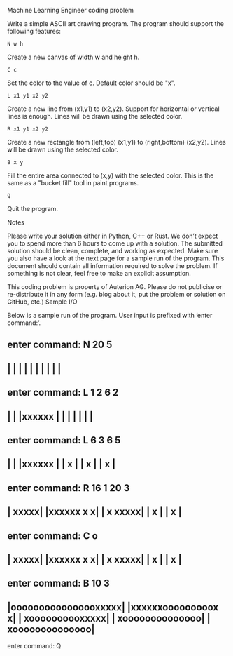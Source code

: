 Machine Learning Engineer coding problem

Write a simple ASCII art drawing program. The program should support the following features:

	N w h   
Create a new canvas of width w and height h.

	C c
Set the color to the value of c. Default color should be "x".

	L x1 y1 x2 y2
Create a new line from (x1,y1) to (x2,y2). Support for horizontal or vertical lines is enough. Lines will be drawn using the selected color.
          	 
	R x1 y1 x2 y2
Create a new rectangle from  (left,top) (x1,y1) to (right,bottom) (x2,y2). Lines will be drawn using the selected color.
          	 
	B x y 
Fill the entire area connected to (x,y) with the selected color. This is the same as a "bucket fill" tool in paint programs.
          	 
	Q
Quit the program.
    
Notes

Please write your solution either in Python, C++ or Rust. We don’t expect you to spend more than 6 hours to come up with a solution. The submitted solution should be clean, complete, and working as expected. Make sure you also have a look at the next page for a sample run of the program. This document should contain all information required to solve the problem. If something is not clear, feel free to make an explicit assumption.

This coding problem is property of Auterion AG. Please do not publicise or re-distribute it in any form (e.g. blog about it, put the problem or solution on GitHub, etc.)
Sample I/O

Below is a sample run of the program. User input is prefixed with ’enter command:’.


enter command: N 20 5
----------------------
|                	|
|                	|
|                	|
|                	|
|                	|
----------------------

enter command: L 1 2 6 2
----------------------
|                	|
|xxxxxx          	|
|                	|
|                	|
|                	|
----------------------

enter command: L 6 3 6 5
----------------------
|                	|
|xxxxxx          	|
|     x          	|
|     x          	|
|     x          	|
----------------------

enter command: R 16 1 20 3
----------------------
|               xxxxx|
|xxxxxx     	x   x|
|     x     	xxxxx|
|     x              |
|     x              |
----------------------

enter command: C o
----------------------
|               xxxxx|
|xxxxxx         x   x|
|     x     	xxxxx|
|     x              |
|     x              |
----------------------

enter command: B 10 3
----------------------
|oooooooooooooooxxxxx|
|xxxxxxooooooooox   x|
|     xoooooooooxxxxx|
|     xoooooooooooooo|
|     xoooooooooooooo|
----------------------

enter command: Q



